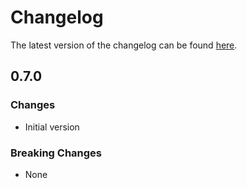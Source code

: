 # Changelog

The latest version of the changelog can be found [here](/Azure/bicep-registry-modules/blob/main/avm/res/network/azure-firewall/CHANGELOG.md).

## 0.7.0

### Changes

- Initial version

### Breaking Changes

- None
